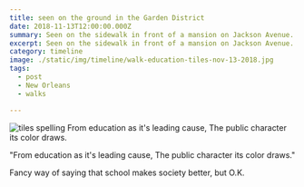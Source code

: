 ```yaml
---
title: seen on the ground in the Garden District
date: 2018-11-13T12:00:00.000Z
summary: Seen on the sidewalk in front of a mansion on Jackson Avenue.
excerpt: Seen on the sidewalk in front of a mansion on Jackson Avenue.
category: timeline
image: ./static/img/timeline/walk-education-tiles-nov-13-2018.jpg
tags:
  - post 
  - New Orleans
  - walks

---
```


![tiles spelling From education as it's leading cause, The public character its color draws.](/static/img/timeline/walk-education-tiles-nov-13-2018.jpg "tiles spelling From education as it's leading cause, The public character its color draws.")

"From education as it's leading cause,
The public character its color draws."

Fancy way of saying that school makes society better, but O.K.